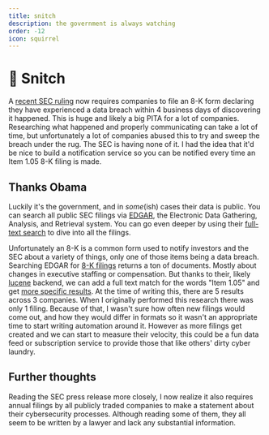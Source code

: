 ```yaml
---
title: snitch
description: the government is always watching
order: -12
icon: squirrel
---
```


# 🤫 Snitch

A [recent SEC ruling](https://www.sec.gov/news/press-release/2023-139) now requires companies to file an 8-K form declaring they have experienced a data breach within 4 business days of discovering it happened. This is huge and likely a big PITA for a lot of companies. Researching what happened and properly communicating can take a lot of time, but unfortunately a lot of companies abused this to try and sweep the breach under the rug. The SEC is having none of it. I had the idea that it'd be nice to build a notification service so you can be notified every time an Item 1.05 8-K filing is made.

## Thanks Obama

Luckily it's the government, and in _some_(ish) cases their data is public. You can search all public SEC filings via [EDGAR](https://www.sec.gov/edgar/searchedgar/companysearch), the Electronic Data Gathering, Analysis, and Retrieval system. You can go even deeper by using their [full-text search](https://www.sec.gov/edgar/search/#) to dive into all the filings.

Unfortunately an 8-K is a common form used to notify investors and the SEC about a variety of things, only one of those items being a data breach. Searching EDGAR for [8-K filings](https://www.sec.gov/edgar/search/#/category=custom&forms=8-K) returns a ton of documents. Mostly about changes in executive staffing or compensation. But thanks to their, likely [lucene](https://lucene.apache.org) backend, we can add a full text match for the words "Item 1.05" and get [more specific results](https://www.sec.gov/edgar/search/#/q=%2522item%25201.05%2522&category=custom&forms=8-K). At the time of writing this, there are 5 results across 3 companies. When I originally performed this research there was only 1 filing. Because of that, I wasn't sure how often new filings would come out, and how they would differ in formats so it wasn't an appropriate time to start writing automation around it. However as more filings get created and we can start to measure their velocity, this could be a fun data feed or subscription service to provide those that like others' dirty cyber laundry.

## Further thoughts

Reading the SEC press release more closely, I now realize it also requires annual filings by all publicly traded companies to make a statement about their cybersecurity processes. Although reading some of them, they all seem to be written by a lawyer and lack any substantial information.
